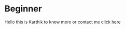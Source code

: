 # Beginner
Hello this is Karthik to know more or contact me click [here](https://phoenix1192.github.io/Beginner/)

